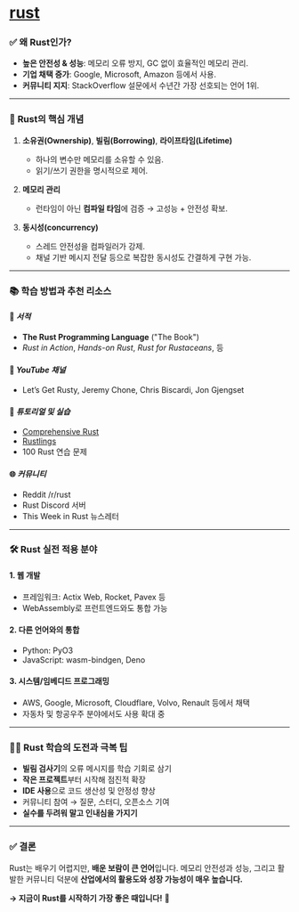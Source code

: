 # [rust](https://blog.jetbrains.com/ko/rust/2024/11/27/how-to-learn-rust/)

### ✅ **왜 Rust인가?**

* **높은 안전성 & 성능**: 메모리 오류 방지, GC 없이 효율적인 메모리 관리.
* **기업 채택 증가**: Google, Microsoft, Amazon 등에서 사용.
* **커뮤니티 지지**: StackOverflow 설문에서 수년간 가장 선호되는 언어 1위.

---

### 🧠 **Rust의 핵심 개념**

1. **소유권(Ownership)**, **빌림(Borrowing)**, **라이프타임(Lifetime)**

   * 하나의 변수만 메모리를 소유할 수 있음.
   * 읽기/쓰기 권한을 명시적으로 제어.
2. **메모리 관리**

   * 런타임이 아닌 **컴파일 타임**에 검증 → 고성능 + 안전성 확보.
3. **동시성(concurrency)**

   * 스레드 안전성을 컴파일러가 강제.
   * 채널 기반 메시지 전달 등으로 복잡한 동시성도 간결하게 구현 가능.

---

### 📚 **학습 방법과 추천 리소스**

#### 📖 *서적*

* **The Rust Programming Language** ("The Book")
* *Rust in Action*, *Hands-on Rust*, *Rust for Rustaceans*, 등

#### 🎥 *YouTube 채널*

* Let’s Get Rusty, Jeremy Chone, Chris Biscardi, Jon Gjengset

#### 🧪 *튜토리얼 및 실습*

* [Comprehensive Rust](https://google.github.io/comprehensive-rust/)
* [Rustlings](https://github.com/rust-lang/rustlings)
* 100 Rust 연습 문제

#### 🌐 *커뮤니티*

* Reddit /r/rust
* Rust Discord 서버
* This Week in Rust 뉴스레터

---

### 🛠️ **Rust 실전 적용 분야**

#### 1. **웹 개발**

* 프레임워크: Actix Web, Rocket, Pavex 등
* WebAssembly로 프런트엔드와도 통합 가능

#### 2. **다른 언어와의 통합**

* Python: PyO3
* JavaScript: wasm-bindgen, Deno

#### 3. **시스템/임베디드 프로그래밍**

* AWS, Google, Microsoft, Cloudflare, Volvo, Renault 등에서 채택
* 자동차 및 항공우주 분야에서도 사용 확대 중

---

### 🧗‍♂️ **Rust 학습의 도전과 극복 팁**

* **빌림 검사기**의 오류 메시지를 학습 기회로 삼기
* **작은 프로젝트**부터 시작해 점진적 확장
* **IDE 사용**으로 코드 생산성 및 안정성 향상
* 커뮤니티 참여 → 질문, 스터디, 오픈소스 기여
* **실수를 두려워 말고 인내심을 가지기**

---

### ✅ **결론**

Rust는 배우기 어렵지만, **배운 보람이 큰 언어**입니다.
메모리 안전성과 성능, 그리고 활발한 커뮤니티 덕분에 **산업에서의 활용도와 성장 가능성이 매우 높습니다.**

**→ 지금이 Rust를 시작하기 가장 좋은 때입니다!** 🚀
